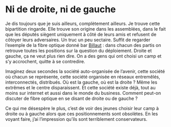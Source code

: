 # Ni de droite, ni de gauche

Je dis toujours que je suis ailleurs, complètement ailleurs. Je trouve cette bipartition ringarde. Elle trouve son origine dans les assemblées, dans le fait que les députés siègent uniquement à côté de leurs amis et refusent de côtoyer leurs adversaires. Un truc un peu sectaire. Suffit de regarder l’exemple de la fibre optique donné bar [Billaut](http://billaut.typepad.com/jm/2006/03/la_gauche_naime.html) : dans chacun des partis on retrouve toutes les positions sur la question du déploiement. Droite et gauche, ça ne veut plus rien dire. On a des gens qui ont choisi un camp et s’y accrochent, quitte à se contredire.

Imaginez deux secondes la société auto-organisée de l’avenir, cette société où chacun se représente, cette société organisée en réseaux entremêlés, interconnectés, distribués. Où est la gauche, où est la droite ? Même les extrêmes et le centre disparaissent. Et cette société existe déjà, tout au moins sur internet et aussi dans le monde du business. Comment peut-on discuter de fibre optique en se disant de droite ou de gauche ?

Ce qui me désespère le plus, c’est de voir des jeunes choisir leur camp à droite ou à gauche alors que ces positionnements sont obsolètes. En les voyant faire, j’ai l’impression qu’ils sont terriblement conservateurs.